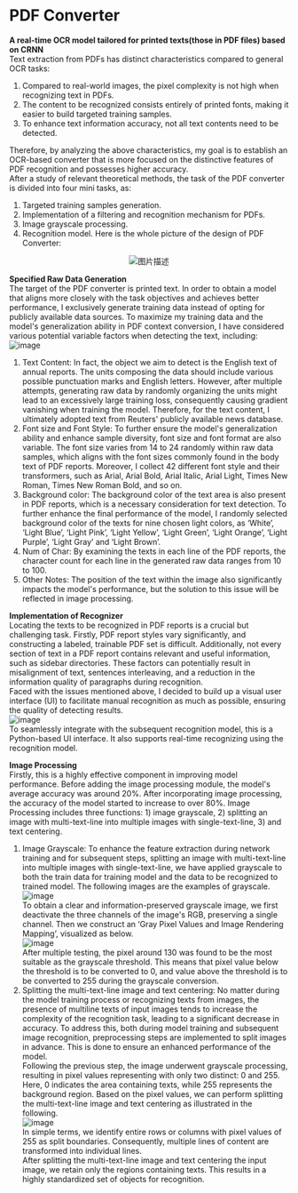 # PDF Converter
**A real-time OCR model tailored for printed texts(those in PDF files) based on CRNN**  
Text extraction from PDFs has distinct characteristics compared to general OCR tasks:  
1. Compared to real-world images, the pixel complexity is not high when recognizing text in PDFs.  
2. The content to be recognized consists entirely of printed fonts, making it easier to build targeted training samples.  
3. To enhance text information accuracy, not all text contents need to be detected.  
  
Therefore, by analyzing the above characteristics, my goal is to establish an OCR-based converter that is more focused on the distinctive features of PDF recognition and possesses higher accuracy.  
After a study of relevant theoretical methods, the task of the PDF converter is divided into four mini tasks, as:   
1. Targeted training samples generation.  
2. Implementation of a filtering and recognition mechanism for PDFs.   
3. Image grayscale processing.  
4. Recognition model. 
Here is the whole picture of the design of PDF Converter:    
<p align="center">
    <img src="https://github.com/Venyus/OCR/assets/118938648/d759b065-0e3d-4ef0-a4c2-c49f36529cc2" alt="图片描述">
</p>

**Specified Raw Data Generation**  
The target of the PDF converter is printed text. In order to obtain a model that aligns more closely with the task objectives and achieves better performance, I exclusively generate training data instead of opting for publicly available data sources.
To maximize my training data and the model's generalization ability in PDF context conversion, I have considered various potential variable factors when detecting the text, including:  
![image](https://github.com/Venyus/OCR/assets/118938648/5f51e89c-26fa-481f-9183-002bbead4c28)  
1. Text Content: In fact, the object we aim to detect is the English text of annual reports. The units composing the data should include various possible punctuation marks and English letters. However, after multiple attempts, generating raw data by randomly organizing the units might lead to an excessively large training loss, consequently causing gradient vanishing when training the model. Therefore, for the text content, I ultimately adopted text from Reuters' publicly available news database.  
2. Font size and Font Style: To further ensure the model's generalization ability and enhance sample diversity, font size and font format are also variable. The font size varies from 14 to 24 randomly within raw data samples, which aligns with the font sizes commonly found in the body text of PDF reports. Moreover, I collect 42 different font style and their transformers, such as Arial, Arial Bold, Arial Italic, Arial Light, Times New Roman, Times New Roman Bold, and so on.   
3. Background color: The background color of the text area is also present in PDF reports, which is a necessary consideration for text detection. To further enhance the final performance of the model, I randomly selected background color of the texts for nine chosen light colors, as ‘White’, ‘Light Blue’, ‘Light Pink’, ‘Light Yellow’, ‘Light Green’, ‘Light Orange’, ‘Light Purple’, ‘Light Gray’ and ‘Light Brown’.  
4. Num of Char: By examining the texts in each line of the PDF reports, the character count for each line in the generated raw data ranges from 10 to 100.  
5. Other Notes: The position of the text within the image also significantly impacts the model's performance, but the solution to this issue will be reflected in image processing.

**Implementation of Recognizer**  
Locating the texts to be recognized in PDF reports is a crucial but challenging task. Firstly, PDF report styles vary significantly, and constructing a labeled, trainable PDF set is difficult. Additionally, not every section of text in a PDF report contains relevant and useful information, such as sidebar directories. These factors can potentially result in misalignment of text, sentences interleaving, and a reduction in the information quality of paragraphs during recognition.  
Faced with the issues mentioned above, I decided to build up a visual user interface (UI) to facilitate manual recognition as much as possible, ensuring the quality of detecting results.  
![image](https://github.com/Venyus/OCR/assets/118938648/051ce0b6-e12b-4148-b28c-14fa322282d9)  
To seamlessly integrate with the subsequent recognition model, this is a Python-based UI interface. It also supports real-time recognizing using the recognition model.  

**Image Processing**  
Firstly, this is a highly effective component in improving model performance. Before adding the image processing module, the model's average accuracy was around 20%. After incorporating image processing, the accuracy of the model started to increase to over 80%. Image Processing includes three functions: 1) image grayscale, 2) splitting an image with multi-text-line into multiple images with single-text-line, 3) and text centering.  
1. Image Grayscale: To enhance the feature extraction during network training and for subsequent steps, splitting an image with multi-text-line into multiple images with single-text-line, we have applied grayscale to both the train data for training model and the data to be recognized to trained model. The following images are the examples of grayscale.  
![image](https://github.com/Venyus/OCR/assets/118938648/c7bcb691-2063-439b-ba64-680794643982)  
To obtain a clear and information-preserved grayscale image, we first deactivate the three channels of the image's RGB, preserving a single channel. Then we construct an ‘Gray Pixel Values and Image Rendering Mapping’, visualized as below.  
![image](https://github.com/Venyus/OCR/assets/118938648/6776d9c9-61e3-4af7-858f-2628c92d2220)  
After multiple testing, the pixel around 130 was found to be the most suitable as the grayscale threshold. This means that pixel value below the threshold is to be converted to 0, and value above the threshold is to be converted to 255 during the grayscale conversion.  
2. Splitting the multi-text-line image and text centering: No matter during the model training process or recognizing texts from images, the presence of multiline texts of input images tends to increase the complexity of the recognition task, leading to a significant decrease in accuracy. To address this, both during model training and subsequent image recognition, preprocessing steps are implemented to split images in advance. This is done to ensure an enhanced performance of the model.  
Following the previous step, the image underwent grayscale processing, resulting in pixel values representing with only two distinct: 0 and 255. Here, 0 indicates the area containing texts, while 255 represents the background region. Based on the pixel values, we can perform splitting the multi-text-line image and text centering as illustrated in the following.  
![image](https://github.com/Venyus/OCR/assets/118938648/2d472110-b9fb-4f6a-9f74-91ce88b712b5)  
In simple terms, we identify entire rows or columns with pixel values of 255 as split boundaries. Consequently, multiple lines of content are transformed into individual lines.  
After splitting the multi-text-line image and text centering the input image, we retain only the regions containing texts. This results in a highly standardized set of objects for recognition.  




